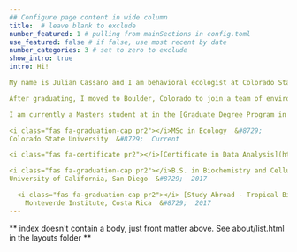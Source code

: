 ```yaml
---
## Configure page content in wide column
title:  # leave blank to exclude
number_featured: 1 # pulling from mainSections in config.toml
use_featured: false # if false, use most recent by date
number_categories: 3 # set to zero to exclude
show_intro: true
intro: Hi!

My name is Julian Cassano and I am behavioral ecologist at Colorado State University in Fort Collins, CO. My journey as an academic researcher began in 2015 as an undergraduate researcher in the [Nieh Lab](https://labs.biology.ucsd.edu/nieh/index.html) where I studied honeybee learning and memory. My passion for research only grew when I decided to spend my last leg of undergrad studying abroad in the pristine cloud forests of Costa Rica. 

After graduating, I moved to Boulder, Colorado to join a team of environmental educators at [Wild Bear Nature Center](https://www.wildbear.org/), a nonprofit education center in the frontrange mountains of CO. It was here that I developed my love for communicating science  and although I loved getting paid to romp around the Rockies, grad school was soon calling my name.

I am currently a Masters student at in the [Graduate Degree Program in Ecology](https://ecology.colostate.edu/) at Colorado State University researching honeybees in the [Social Behavior Lab](https://socialbehaviorlab.colostate.edu/group-members/). This journey has allowed me to develope not only my quantitative research skills, but also allowed me to pursue passions such as founding a [nonprofit](http://eco-ed.org/our-team/) focused on cutting-edge community outreach programs and starting a functional beverage company with some of my best friends. 

<i class="fas fa-graduation-cap pr2"></i>MSc in Ecology  &#8729; 
Colorado State University  &#8729;  Current

<i class="fas fa-certificate pr2"></i>[Certificate in Data Analysis](https://statistics.colostate.edu/graduate-certificate-in-data-analysis/)  &#8729;  Colorado State University  &#8729;  2021

<i class="fas fa-graduation-cap pr2"></i>B.S. in Biochemistry and Cellular Biology &#8729;
University of California, San Diego  &#8729;  2017

  <i class="fas fa-graduation-cap pr2"></i> [Study Abroad - Tropical Biodiversity and Conservation](https://uceap.universityofcalifornia.edu/programs/tropical-biology-and-conservation)  &#8729;
    Monteverde Institute, Costa Rica  &#8729;  2017
---
```


** index doesn't contain a body, just front matter above.
See about/list.html in the layouts folder **